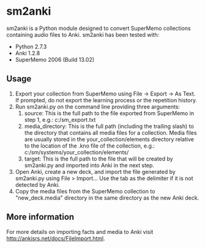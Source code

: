 sm2anki
=======
sm2anki is a Python module designed to convert SuperMemo collections containing audio files to Anki.
sm2anki has been tested with:
* Python 2.7.3
* Anki 1.2.8
* SuperMemo 2006 (Build 13.02)

Usage
-----
1. Export your collection from SuperMemo using File -> Export -> As Text. If prompted, do not export the learning process or the repetition history.
2. Run sm2anki.py on the command line providing three arguments:
    1. source: This is the full path to the file exported from SuperMemo in step 1, e.g.: c:/sm_export.txt
    2. media_directory: This is the full path (including the trailing slash) to the directory that contains all media files for a collection. Media files are usually stored in the your_collection/elements directory relative to the location of the .kno file of the collection, e.g.: c:/sm/systems/your_collection/elements/
    3. target: This is the full path to the file that will be created by sm2anki.py and imported into Anki in the next step.
3. Open Anki, create a new deck, and import the file generated by sm2anki.py using File > Import... Use the tab as the delimiter if it is not detected by Anki.
4. Copy the media files from the SuperMemo collection to "new_deck.media" directory in the same directory as the new Anki deck.

More information
----------------
For more details on importing facts and media to Anki visit http://ankisrs.net/docs/FileImport.html.
